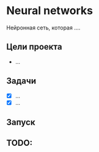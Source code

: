 # Neural networks
Нейронная сеть, которая ....

## Цели проекта
- ...

## Задачи
- [x] ...
- [x] ...

## Запуск


## TODO:

